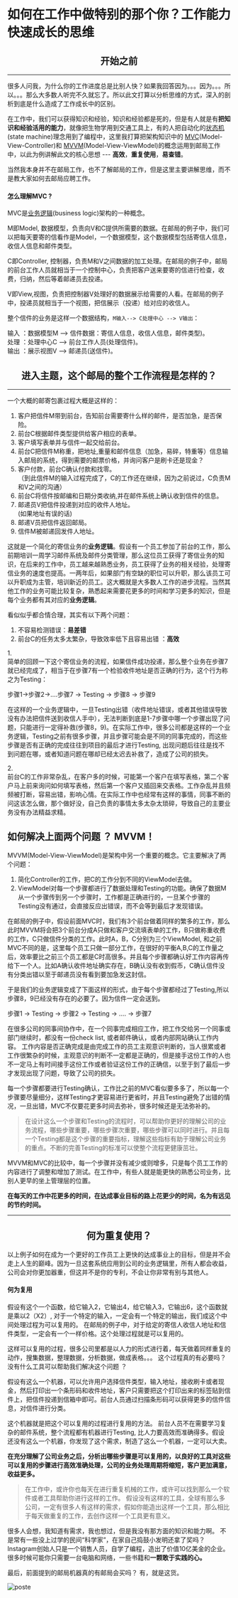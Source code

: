 # 如何在工作中做特别的那个你？工作能力快速成长的思维

## <center>开始之前</center>
----------------------------------------
很多人问我，为什么你的工作进度总是比别人快？如果我回答因为。。。因为。。。所以。。。那么大多数人听完不久就忘了。所以此文打算以分析思维的方式，深入的剖析到底是什么造成了工作成长中的区别。

在工作中，我们可以获得知识和经验，知识和经验都是死的，但是有人就是有**把知识和经验活用的能力**，就像把生物学用到交通工具上，有的人把自动化的[状态机][d63346de](state machine)理念用到了编程中，这里我打算把架构知识中的 [MVC][141dab86](Model-View-Controller)和 [MVVM][7766f05e](Model-View-ViewModel)的概念运用到邮局工作中，以此为例讲解此文的核心思想 --- **高效**，**重复使用**，**易查错**。

  [d63346de]: http://baike.baidu.com/item/状态机 "state-machine"
  [141dab86]: https://en.wikipedia.org/wiki/Model–view–controller "MVC"
  [7766f05e]: https://en.wikipedia.org/wiki/Model–view–viewmodel "MVVM"


当然我本身并不在邮局工作，也不了解邮局的工作，但是这里主要讲解思维，而不是教大家如何去邮局应聘工作。

#### 怎么理解MVC ?

MVC是[业务逻辑][79ebba3d](business logic)架构的一种概念。


  [79ebba3d]: https://segmentfault.com/q/1010000002599205 "business logic"


M即Model, 数据模型，负责向V和C提供所需要的数据。在邮局的例子中，我们可以把每天要寄的信看作是Model，一个数据模型，这个数据模型包括寄信人信息，收信人信息和邮件类型。

C即Controller, 控制器，负责M和V之间数据的加工处理。在邮局的例子中，邮局的前台工作人员就相当于一个控制中心，负责把客户送来要寄的信进行检查，收费，归纳，然后等着邮递员去投递。

V即View,视图，负责把控制器V处理好的数据展示给需要的人看。在邮局的例子中，投递员就相当于一个视图，把信展示（投递）给对应的收信人。

整个信件的业务是这样一个数据结构，`M输入--> C处理中心 --> V输出`：

输入 ：数据模型M --> 信件数据：寄信人信息，收信人信息，邮件类型)。<br>
处理 ：处理中心C --> 前台工作人员(处理信件)。<br>
输出 ：展示视图V --> 邮递员(送信件)。

##  <center>进入主题，这个邮局的整个工作流程是怎样的？</center>
-----------------------------------------------
一个大概的邮寄包裹过程大概是这样的：

1. 客户把信件M带到前台，告知前台需要寄什么样的邮件，是否加急，是否保险。
2. 前台C根据邮件类型提供给客户相应的表单。
3. 客户填写表单并与信件一起交给前台。
4. 前台C把信件M称重，把地址,重量和邮件信息（加急，易碎，特重等）信息输入邮局的系统，得到需要的邮票价格，并询问客户是刷卡还是现金？
5. 客户付款，前台C确认付款和找零。<br>
（到此信件M的输入过程完成了，C的工作还在继续，因为之前说过，C负责M和V之间的沟通）
6. 前台C将信件按邮编和日期分类收纳,并在邮件系统上确认收到信件的信息。
7. 邮递员V把信件投递到对应的收件人地址。<br>
   (如果地址有误的话)
8. 邮递V员把信件返回邮局。
9. 信件M被邮递回发件人地址。

这就是一个简化的寄信业务的**业务逻辑**。假设有一个员工参加了前台的工作，那么前期培训一周学习邮件系统及邮件分类管理，那么这位员工获得了寄信业务的知识，在后来的工作中，员工越来越熟悉业务，员工获得了业务的相关经验，处理寄信业务的速度也提高。一两年后，如果部门有空缺的职位可以升职，那么该员工可以升职成为主管，培训新近的员工。这大概就是大多数人工作的进步流程。当然其他工作的业务可能比较复杂，熟悉起来需要花更多的时间和学习更多的知识，但是每个业务都有其对应的**业务逻辑**。

看似似乎都合情合理，其实有以下两个问题：
1. 不容易检测错误：**易差错**
2. 前台C的任务太多太繁杂，导致效率低下且容易出错 ：**高效**

1.<br>
简单的回顾一下这个寄信业务的流程，如果信件成功投递，那么整个业务在步骤7就已经完成了，相当于在步骤7有一个检验收件地址是否正确的行为，这个行为称之为Testing：

步骤1->步骤2->....步骤7 -> Testing -> 步骤8 -> 步骤9

在这样的一个业务逻辑中，一旦Testing出错（收件地址错误，或者其他错误导致没有办法把信件送到收信人手中），无法判断到底是1-7步骤中哪一个步骤出现了问题，只能进行一定得补救(步骤8，9)。在实际工作中，很多公司都是这样的一个业务逻辑，Testing之前有很多步骤，并且步骤可能会是不同的同事完成的，而这些步骤是否有正确的完成往往到项目的最后才进行Testing, 出现问题后往往是找不到问题在哪，或者知道问题在哪却已经太迟去补救了，造成了公司的损失。

2.<br>
前台C的工作非常杂乱，在客户多的时候，可能第一个客户在填写表格，第二个客户马上前来询问如何填写表格，然后第一个客户又插回来交表格。工作杂乱并且频频被打断，容易出错，影响心情。在实际工作中也经常有这样的事情，同事不断的问这该怎么做，那个做好没，自己负责的事情太多太杂太琐碎，导致自己的主要业务没有办法精益求精。

## 如何解决上面两个问题 ？ MVVM！

MVVM(Model-View-ViewModel)是架构中另一个重要的概念。它主要解决了两个问题：
1. 简化Controller的工作，把C的工作分到不同的ViewModel去做。
2. ViewModel对每一个步骤都进行了数据处理和Testing的功能。确保了数据M从一个步骤传到另一个步骤时，工作都是正确进行的，一旦某个步骤的Testing没有通过，会直接反应出错误，而不会等到最后才发现错误。

在邮局的例子中，假设前面MVC时，我们有3个前台做着同样的繁多的工作，那么此时MVVM将会把3个前台分成A只做和客户交流填表单的工作，B只做称重收费的工作，C只做信件分类的工作。此时A，B，C分别为三个ViewModel, 和之前MVC不同的是，这里每个员工只做一部分工作，在很好的平衡A,B,C的工作量之后，效率要比之前三个员工都是C时高很多。并且每个步骤都确认好工作内容再传给下一个人。比如A确认收件地址确实存在，B确认没有收到假币，C确认信件没有分类出错以至于邮递员没有看到要加急发这封信。

于是我们的业务逻辑变成了下面这样的形式，由于每个步骤都经过了Testing,所以步骤8，9已经没有存在的必要了。因为信件一定会送到。

步骤1 -> Testing -> 步骤2 -> Testing -> .... -> 步骤7

在很多公司的同事间协作中，在一个同事完成相应工作，把工作交给另一个同事或部门继续时，都没有一份check list, 或者邮件确认，或者内部网站确认工作内容。 工作内容是否正确完成是由完成工作的员工主观意识判断的，当人很累或者工作很繁杂的时候，主观意识的判断不一定都是正确的，但是接手这份工作的人也不一定马上有时间接手这份工作或者验证这份工作的正确信，以至于到了最后一步才发现出现了问题，导致了公司的损失。

每一个步骤都要进行Testing确认，工作比之前的MVC看似要多多了，所以每一个步骤要尽量细分，这样Testing才更容易进行更省时，并且Testing避免了出错的情况，一旦出错，MVC不仅要花更多时间去弥补，很多时候还是无法弥补的。

> 在设计这么一个步骤和Testing的流程时，可以帮助你更好的理解公司的业务流程，哪些步骤重要，哪些步骤次重要，哪些步骤可以同时进行。并且每一个Testing都是这个步骤的重要指标，理解这些指标有助于理解公司业务的重点。不断的完善Testing的标准可以使整个流程更健康茁壮。

MVVM和MVC的比较中，每一个步骤并没有减少或则增多，只是每个员工工作的内容进行了调整和增加了测试。在工作中，有些人就是能更快的熟悉公司业务，比别人更早的坐上管理层的位置。

**在每天的工作中花更多的时间，在达成事业目标的路上花更少的时间，名为有远见的节约时间。**

--------------------------------------
## <center>何为重复使用？</center>

以上例子如何在成为一个更好的工作员工上更快的达成事业上的目标，但是并不会走上人生的巅峰。因为一旦这套系统应用到公司的业务逻辑里，所有人都会收益，公司会对你更加器重，但这并不是你的专利，不会让你非常有别与其他人。

#### 何为复用

假设有这个一个函数，给它输入2，它输出4，给它输入3，它输出6，这个函数就是乘以2（X2）, 对于一个特定的输入，一定会有一个特定的输出，我们成这个中间处理过程为可以复用的。 在邮局的例子中，对于给定的寄信人收信人地址和信件类型，一定会有一个一样价格。这个处理过程就是可以复用的。

这样可以复用的过程，很多公司里都是以人力的形式进行着，每天做着同样重复的动作，搜集数据，整理数据，分析数据，做成表格。。。 这个过程真的有必要吗？没有什么工具可以帮助我们解决这个问题 ？

假设有这么一个机器，可以允许用户选择信件类型，输入地址，接收刷卡或者现金，然后打印出一个条形码和收件地址，客户只需要把这个打印出来的标签贴到信件上，把信件投递到信箱中即可。前台人员通过扫描条形码可以获得更多的信件信息，对信件进行分类。

这个机器就是把这个可以复用的过程进行复用的方法。 前台人员不在需要学习复杂的邮件系统，整个流程都有机器进行Testing, 比人力要高效而准确得多。假设还没有这么一个机器，你发现了这个需求，制造了这么一个机器，一定可以大卖。

**在充分理解了公司业务之后，分析出哪些步骤是可以复用的，以良好的工具对这些可以复用的步骤进行高效准确处理，公司的业务处理周期将缩短，客户更加满意，收益更多。**

> 在工作中，或许你也每天在进行重复机械的工作，或许可以找到那么一个软件或者工具帮助你进行这样的工作。 假设没有这样的工具，全球有那么多公司，一定有很多人有这样的需求，假如你能造出这样一个工具，那么相比于每天做重复的工作，去创作这样一个工具更有意义。

很多人会想，我知道有需求，我也想过，但是我没有那方面的知识和能力啊。 不是常有一些没上过学的民间“科学家”，在家自己捣鼓小发明还拿了奖吗？ Instagram创始人只是一个销售人员，自学了编程，造出了价值10亿美金的企业。很多时候可能你只需要一台电脑和网络，一些书籍和**一颗敢于实践的心。**

最后，前面提到的邮局机器真的有邮局会买吗？  有，就是这货。

![poste](http://www.yapaslefeuaulac.ch/wp-content/uploads/2012/09/posteautomates.jpg)

